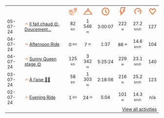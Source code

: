 <table>
    <tr>
        <th></th>
        <th></th>
        <th align="center"><img src="https://raw.githubusercontent.com/robiningelbrecht/strava-activities/master/public/distance.svg" width="30" alt="distance" title="distance"/></th>
        <th align="center"><img src="https://raw.githubusercontent.com/robiningelbrecht/strava-activities/master/public/elevation.svg" width="30" alt="elevation" title="elevation"/></th>
        <th align="center"><img src="https://raw.githubusercontent.com/robiningelbrecht/strava-activities/master/public/time.svg" width="30" alt="time" title="time"/></th>
        <th align="center"><img src="https://raw.githubusercontent.com/robiningelbrecht/strava-activities/master/public/average-watt.svg" width="30" alt="average watts" title="average watts"/></th>
        <th align="center"><img src="https://raw.githubusercontent.com/robiningelbrecht/strava-activities/master/public/average-speed.svg" width="30" alt="average speed" title="average speed"/></th>
        <th align="center"><img src="https://raw.githubusercontent.com/robiningelbrecht/strava-activities/master/public/heart-rate.svg" width="30" alt="average heart rate" title="average heart rate"/></th>
    </tr>
            <tr>
            <td>05-07-24</td>
            <td>
                <img src="https://raw.githubusercontent.com/robiningelbrecht/strava-activities/master/public/activity-ride.svg" width="12" alt="Il fait chaud 🌞. Doucement 🧘‍♂️🚴‍♂️" title="Il fait chaud 🌞. Doucement 🧘‍♂️🚴‍♂️"/>
<a href="https://www.strava.com/activities/11813662618" title="Kcal: 2681 | Gear: None ">Il fait chaud 🌞. Doucement...</a>
            </td>
            <td align="center">82 <sup><sub>km</sub></sup></td>
            <td align="center">1 546 <sup><sub>m</sub></sup></td>
            <td align="center">3:00:07</td>
            <td align="center">222 <sup><sub>w</sub></sup></td>
            <td align="center">27.2 <sup><sub>km/h</sub></sup></td>
            <td align="center">127</td>
        </tr>
            <tr>
            <td>04-07-24</td>
            <td>
                <img src="https://raw.githubusercontent.com/robiningelbrecht/strava-activities/master/public/activity-ride.svg" width="12" alt="Afternoon Ride" title="Afternoon Ride"/>
<a href="https://www.strava.com/activities/11806877469" title="Kcal: 11 | Gear: None ">Afternoon Ride</a>
            </td>
            <td align="center">0 <sup><sub>km</sub></sup></td>
            <td align="center">7 <sup><sub>m</sub></sup></td>
            <td align="center">1:37</td>
            <td align="center">86 <sup><sub>w</sub></sup></td>
            <td align="center">14.6 <sup><sub>km/h</sub></sup></td>
            <td align="center">104</td>
        </tr>
            <tr>
            <td>04-07-24</td>
            <td>
                <img src="https://raw.githubusercontent.com/robiningelbrecht/strava-activities/master/public/activity-ride.svg" width="12" alt="Sunny Queen stage 🌞" title="Sunny Queen stage 🌞"/>
<a href="https://www.strava.com/activities/11806750392" title="Kcal: 4964 | Gear: None ">Sunny Queen stage 🌞</a>
            </td>
            <td align="center">125 <sup><sub>km</sub></sup></td>
            <td align="center">3 342 <sup><sub>m</sub></sup></td>
            <td align="center">5:25:24</td>
            <td align="center">229 <sup><sub>w</sub></sup></td>
            <td align="center">23.1 <sup><sub>km/h</sub></sup></td>
            <td align="center">140</td>
        </tr>
            <tr>
            <td>03-07-24</td>
            <td>
                <img src="https://raw.githubusercontent.com/robiningelbrecht/strava-activities/master/public/activity-ride.svg" width="12" alt="À l’aise 🚴‍♂️" title="À l’aise 🚴‍♂️"/>
<a href="https://www.strava.com/activities/11798864000" title="Kcal: 2005 | Gear: None ">À l’aise 🚴‍♂️</a>
            </td>
            <td align="center">58 <sup><sub>km</sub></sup></td>
            <td align="center">1 303 <sup><sub>m</sub></sup></td>
            <td align="center">2:18:56</td>
            <td align="center">216 <sup><sub>w</sub></sup></td>
            <td align="center">25.2 <sup><sub>km/h</sub></sup></td>
            <td align="center">123</td>
        </tr>
            <tr>
            <td>02-07-24</td>
            <td>
                <img src="https://raw.githubusercontent.com/robiningelbrecht/strava-activities/master/public/activity-ride.svg" width="12" alt="Evening Ride" title="Evening Ride"/>
<a href="https://www.strava.com/activities/11791207520" title="Kcal: 39 | Gear: None ">Evening Ride</a>
            </td>
            <td align="center">1 <sup><sub>km</sub></sup></td>
            <td align="center">24 <sup><sub>m</sub></sup></td>
            <td align="center">5:04</td>
            <td align="center">101 <sup><sub>w</sub></sup></td>
            <td align="center">14.3 <sup><sub>km/h</sub></sup></td>
            <td align="center">n/a</td>
        </tr>
                <tr>
            <td colspan="8" align="right"><a href="https://github.com/robiningelbrecht/strava-activities#activities">View all activities</a></td>
        </tr>
    </table>
